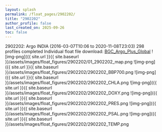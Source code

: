 ```yaml
---
layout: splash
permalink: /float_pages/2902202/
title: "2902202"
author_profile: false
last_created_on: 2025-09-26
toc: false
---
```

 
2902202: Argo INDIA (2016-03-07T10:06 to 2020-11-08T23:03)
298 profiles completed
Individual float file download: [BGC_Argo_Plus_Global](https://ftp.soest.hawaii.edu/bgc_argo_plus/Individual_Floats/outliers_removed/2902202_Sprof_processed.nc)
![img-png]({{ site.url }}{{ site.baseurl }}/assets/images/float_figures/2902202/01_2902202_map.png
![img-png]({{ site.url }}{{ site.baseurl }}/assets/images/float_figures/2902202/2902202_BBP700.png
![img-png]({{ site.url }}{{ site.baseurl }}/assets/images/float_figures/2902202/2902202_CHLA.png
![img-png]({{ site.url }}{{ site.baseurl }}/assets/images/float_figures/2902202/2902202_DOXY.png
![img-png]({{ site.url }}{{ site.baseurl }}/assets/images/float_figures/2902202/2902202_PRES.png
![img-png]({{ site.url }}{{ site.baseurl }}/assets/images/float_figures/2902202/2902202_PSAL.png
![img-png]({{ site.url }}{{ site.baseurl }}/assets/images/float_figures/2902202/2902202_TEMP.png

